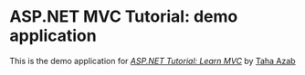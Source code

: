 # ASP.NET MVC Tutorial: demo application

This is the demo application for
[*ASP.NET Tutorial: Learn MVC*](http://asp.net/)
by [Taha Azab](mailto:azab.taha@gmail.com)